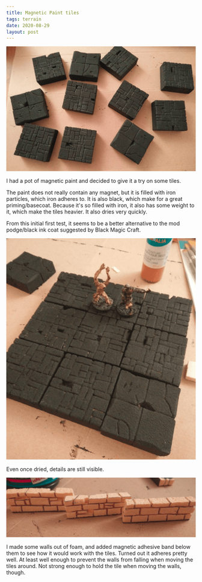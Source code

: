 ```yaml
---
title: Magnetic Paint tiles
tags: terrain
date: 2020-08-29
layout: post
---
```


![image-20200829220826505](image-20200829220826505.png)

I had a pot of magnetic paint and decided to give it a try on some tiles.

The paint does not really contain any magnet, but it is filled with iron particles, which iron adheres to. It is also black, which make for a great priming/basecoat. Because it's so filled with iron, it also has some weight to it, which make the tiles heavier. It also dries very quickly.

From this initial first test, it seems to be a better alternative to the mod podge/black ink coat suggested by Black Magic Craft.

![image-20200829221326127](image-20200829221326127.png)

Even once dried, details are still visible.

![image-20200829221427121](image-20200829221427121.png)

I made some walls out of foam, and added magnetic adhesive band below them to see how it would work with the tiles. Turned out it adheres pretty well. At least well enough to prevent the walls from falling when moving the tiles around. Not strong enough to hold the tile when moving the walls, though.